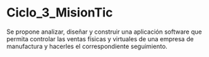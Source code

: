 # Ciclo_3_MisionTic
Se propone analizar, diseñar y construir una aplicación software que permita controlar las ventas físicas y virtuales de una empresa de manufactura y hacerles el correspondiente seguimiento.
